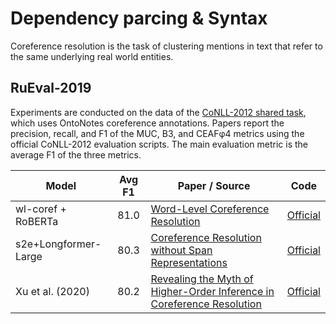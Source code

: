 # Dependency parcing & Syntax

Coreference resolution is the task of clustering mentions in text that refer to the same underlying real world entities.

## RuEval-2019

Experiments are conducted on the data of the [CoNLL-2012 shared task](http://www.aclweb.org/anthology/W12-4501), which
uses OntoNotes coreference annotations. Papers
report the precision, recall, and F1 of the MUC, B3, and CEAFφ4 metrics using the official
CoNLL-2012 evaluation scripts. The main evaluation metric is the average F1 of the three metrics.

| Model           | Avg F1 |  Paper / Source | Code |
| ------------- | :-----:| --- | --- |
| wl-coref + RoBERTa | 81.0 | [Word-Level Coreference Resolution](https://arxiv.org/abs/2109.04127) | [Official](https://github.com/vdobrovolskii/wl-coref) |
| s2e+Longformer-Large | 80.3 | [Coreference Resolution without Span Representations](https://arxiv.org/abs/2101.00434) | [Official](https://github.com/yuvalkirstain/s2e-coref) |
| Xu et al. (2020) | 80.2 | [Revealing the Myth of Higher-Order Inference in Coreference Resolution](https://arxiv.org/abs/2009.12013) |[Official](https://github.com/emorynlp/coref-hoi) |
